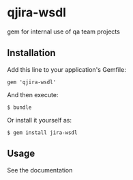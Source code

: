# qjira-wsdl

gem for internal use of qa team projects

## Installation

Add this line to your application's Gemfile:

    gem 'qjira-wsdl'

And then execute:

    $ bundle

Or install it yourself as:

    $ gem install jira-wsdl

## Usage

See the documentation

